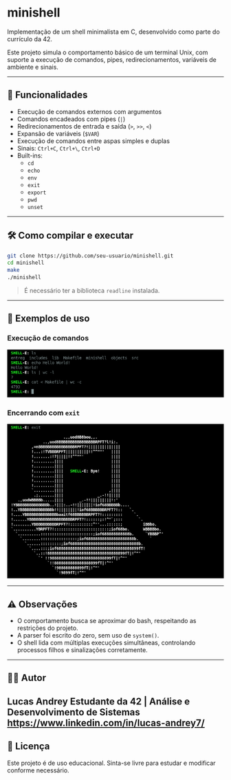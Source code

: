 # minishell

Implementação de um shell minimalista em C, desenvolvido como parte do currículo da 42.

Este projeto simula o comportamento básico de um terminal Unix, com suporte a execução de comandos, pipes, redirecionamentos, variáveis de ambiente e sinais.

---

## 🧩 Funcionalidades

- Execução de comandos externos com argumentos
- Comandos encadeados com pipes (`|`)
- Redirecionamentos de entrada e saída (`>`, `>>`, `<`)
- Expansão de variáveis (`$VAR`)
- Execução de comandos entre aspas simples e duplas
- Sinais: `Ctrl+C`, `Ctrl+\`, `Ctrl+D`
- Built-ins:
  - `cd`
  - `echo`
  - `env`
  - `exit`
  - `export`
  - `pwd`
  - `unset`

---

## 🛠️ Como compilar e executar

```bash
git clone https://github.com/seu-usuario/minishell.git
cd minishell
make
./minishell
```

> É necessário ter a biblioteca `readline` instalada.

---

## 📸 Exemplos de uso

### Execução de comandos

![comandos](./assets/comands.png)

### Encerrando com `exit`

![fechando shell](./assets/exit.png)

---

## ⚠️ Observações

* O comportamento busca se aproximar do bash, respeitando as restrições do projeto.
* A parser foi escrito do zero, sem uso de `system()`.
* O shell lida com múltiplas execuções simultâneas, controlando processos filhos e sinalizações corretamente.

---

## 👨‍💻 Autor

**Lucas Andrey**
Estudante da 42 | Análise e Desenvolvimento de Sistemas
https://www.linkedin.com/in/lucas-andrey7/
---

## 📄 Licença

Este projeto é de uso educacional. Sinta-se livre para estudar e modificar conforme necessário.
